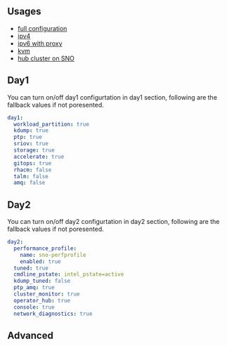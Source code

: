 ## Usages

- [full configuration](config-full.yaml)
- [ipv4](config-sno130.yaml)
- [ipv6 with proxy](config-sno148.yaml)
- [kvm](config-testkvm.yaml)
- [hub cluster on SNO](config-hub.yaml)

## Day1

You can turn on/off day1 configurtation in day1 section, following are the fallback values if not poresented.

```yaml
day1:
  workload_partition: true
  kdump: true
  ptp: true
  sriov: true
  storage: true
  accelerate: true
  gitops: true
  rhacm: false
  talm: false
  amq: false

```

## Day2

You can turn on/off day2 configurtation in day2 section, following are the fallback values if not poresented.

```yaml
day2:
  performance_profile:
    name: sno-perfprofile
    enabled: true
  tuned: true
  cmdline_pstate: intel_pstate=active
  kdump_tuned: false
  ptp_amq: true
  cluster_monitor: true
  operator_hub: true
  console: true
  network_diagnostics: true
```

## Advanced

